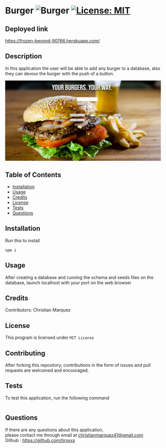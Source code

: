 # Burger ![Burger](https://img.shields.io/github/languages/top/tiroxxx/Burger) [![License: MIT](https://img.shields.io/badge/License-MIT-yellow.svg)](https://opensource.org/licenses/MIT)

  ## Deployed link
  https://frozen-beyond-90766.herokuapp.com/

  ## Description 
  In this application the user will be able to add any burger to a database, also they can devour the burger with the push of a button.

 ![Burger and Beer](public/assets/pictures/screenshot.PNG)

  ## Table of Contents
  
  * [Installation](#installation)
  * [Usage](#usage)
  * [Credits](#credits)
  * [License](#license)
  * [Tests](#tests)
  * [Questions](#questions)
  
  ## Installation
  Run this to install
  <pre><code>npm i</code></pre>
  
  ## Usage
  After creating a database and running the schema and seeds files on the database, launch localhost with your port on the web browser

  ## Credits
  Contributors: Christian Marquez
  
  ## License
  This program is licensed under <code>MIT License</code>
  
  ## Contributing
  After forking this repository, contributions in the form of issues and pull requests are welcomed and encouraged.

  ## Tests
  To test this application, run the following command
  <pre><code></code></pre>

  ## Questions
  If there are any questions about this application, <br>
  please contact me through email at christianmarquez41@gmail.com  <br>
  Github : https://github.com/tiroxxx
  
